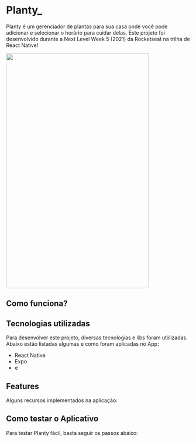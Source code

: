 # Planty_
Planty é um gerenciador de plantas para sua casa onde você pode adicionar e selecionar o horário para cuidar delas. Este projeto foi desenvolvido durante a Next Level Week 5 (2021) da Rocketseat na trilha de React Native!

<img src="https://user-images.githubusercontent.com/13524043/115967941-a9631b80-a50b-11eb-94c6-cead2772a99c.jpeg" width="390" height="640">


## Como funciona?

## Tecnologias utilizadas

Para desenvolver este projeto, diversas tecnologias e libs foram utiilizadas. Abaixo estão listadas algumas e como foram aplicadas no App:

 - React Native
 - Expo
 - e


## Features
Alguns recursos implementados na aplicação:

## Como testar o Aplicativo

Para testar Planty fácil, basta seguir os passos abaixo:


